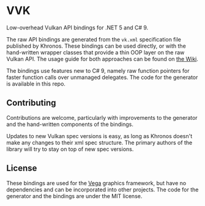 # VVK

Low-overhead Vulkan API bindings for .NET 5 and C# 9.

The raw API bindings are generated from the `vk.xml` specification file published by Khronos. These bindings can be used directly, or with the hand-written wrapper classes that provide a thin OOP layer on the raw Vulkan API. The usage guide for both approaches can be found on [the Wiki](https://github.com/VegaLib/VVK/wikihttps://github.com/VegaLib/VVK/wiki).

The bindings use features new to C# 9, namely raw function pointers for faster function calls over unmanaged delegates. The code for the generator is available in this repo.

## Contributing

Contributions are welcome, particularly with improvements to the generator and the hand-written components of the bindings.

Updates to new Vulkan spec versions is easy, as long as Khronos doesn't make any changes to their xml spec structure. The primary authors of the library will try to stay on top of new spec versions.

## License

These bindings are used for the [Vega](https://github.com/VegaLib/Vega) graphics framework, but have no dependencies and can be incorporated into other projects. The code for the generator and the bindings are under the MIT license.
